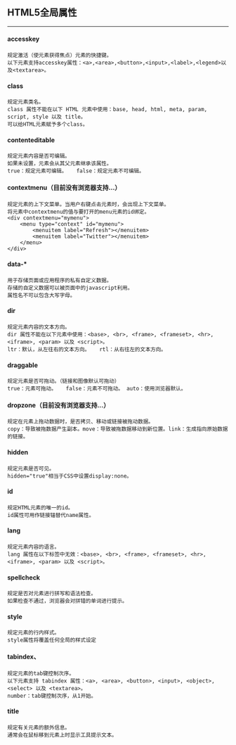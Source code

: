 ## HTML5全局属性
- - -

#### accesskey
    规定激活（使元素获得焦点）元素的快捷键。
    以下元素支持accesskey属性：<a>,<area>,<button>,<input>,<label>,<legend>以及<textarea>。
#### class
    规定元素类名。
    class 属性不能在以下 HTML 元素中使用：base, head, html, meta, param, script, style 以及 title。
    可以给HTML元素赋予多个class。
#### contenteditable
    规定元素内容是否可编辑。
    如果未设置，元素会从其父元素继承该属性。
    true：规定元素可编辑。   false：规定元素不可编辑。
#### contextmenu（目前没有浏览器支持...）
    规定元素的上下文菜单。当用户右键点击元素时，会出现上下文菜单。
    将元素中contextmenu的值与要打开的menu元素的id绑定。
    <div contextmenu="mymenu">
        <menu type="context" id="mymenu">
            <menuitem label="Refresh"></menuitem>
            <menuitem label="Twitter"></menuitem>
        </menu>
    </div>
#### data-*
    用于存储页面或应用程序的私有自定义数据。
    存储的自定义数据可以被页面中的javascript利用。
    属性名不可以包含大写字母。
#### dir
    规定元素内容的文本方向。
    dir 属性不能在以下元素中使用：<base>, <br>, <frame>, <frameset>, <hr>, <iframe>, <param> 以及 <script>。
    ltr：默认，从左往右的文本方向。   rtl：从右往左的文本方向。
#### draggable
    规定元素是否可拖动。（链接和图像默认可拖动）
    true：元素可拖动。   false：元素不可拖动。 auto：使用浏览器默认。
#### dropzone（目前没有浏览器支持...）
    规定在元素上拖动数据时，是否拷贝、移动或链接被拖动数据。
    copy：导致被拖数据产生副本。move：导致被拖数据移动到新位置。link：生成指向原始数据的链接。
#### hidden
    规定元素是否可见。
    hidden="true"相当于CSS中设置display:none。
#### id
    规定HTML元素的唯一的id。
    id属性可用作链接锚替代name属性。
#### lang
    规定元素内容的语言。
    lang 属性在以下标签中无效：<base>, <br>, <frame>, <frameset>, <hr>, <iframe>, <param> 以及 <script>。
#### spellcheck
    规定是否对元素进行拼写和语法检查。
    如果检查不通过，浏览器会对拼错的单词进行提示。
#### style
    规定元素的行内样式。
    style属性将覆盖任何全局的样式设定
#### tabindex、
    规定元素的tab键控制次序。
    以下元素支持 tabindex 属性：<a>, <area>, <button>, <input>, <object>, <select> 以及 <textarea>。
    number：tab键控制次序，从1开始。
#### title
    规定有关元素的额外信息。
    通常会在鼠标移到元素上时显示工具提示文本。